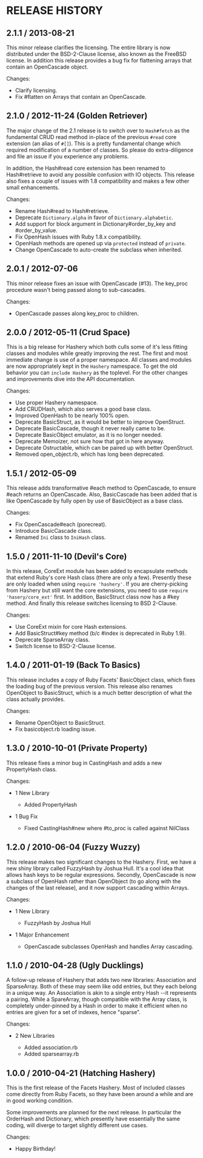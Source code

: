 # RELEASE HISTORY

## 2.1.1 / 2013-08-21

This minor release clarifies the licensing. The entire library is now
distributed under the BSD-2-Clause license, also known as the FreeBSD
license. In addition this release provides a bug fix for flattening
arrays that contain an OpenCascade object.

Changes:

* Clarify licensing.
* Fix #flatten on Arrays that contain an OpenCascade.


## 2.1.0 / 2012-11-24 (Golden Retriever)

The major change of the 2.1 release is to switch over to `Hash#fetch`
as the fundamental CRUD read method in-place of the previous `#read` core
extension (an alias of `#[]`). This is a pretty fundamental change which
required modification of a number of classes. So please do extra-diligence
and file an issue if you experience any problems.

In addition, the Hash#read core extension has been renamed to Hash#retrieve
to avoid any possible confusion with IO objects. This release also fixes
a couple of issues with 1.8 compatibility and makes a few other small 
enhancements.

Changes:

* Rename Hash#read to Hash#retrieve.
* Deprecate `Dictionary.alpha` in favor of `Dictionary.alphabetic`.
* Add support for block argument in Dictionary#order_by_key and #order_by_value.
* Fix OpenHash issues with Ruby 1.8.x compatibility.
* OpenHash methods are opened up via `protected` instead of `private`.
* Change OpenCascade to auto-create the subclass when inherited.


## 2.0.1 / 2012-07-06

This minor release fixes an issue with OpenCascade (#13).
The key_proc procedure wasn't being passed along to sub-cascades. 

Changes:

* OpenCascade passes along key_proc to children.


## 2.0.0 / 2012-05-11 (Crud Space)

This is a big release for Hashery which both culls some of it's
less fitting classes and modules while greatly improving the rest.
The first and most immediate change is use of a proper namespace.
All classes and modules are now appropriately kept in the `Hashery`
namespace. To get the old behavior you can `include Hashery` as the
toplevel. For the other changes and improvements dive into the 
API documentation.

Changes:

* Use proper Hashery namespace.
* Add CRUDHash, which also serves a good base class.
* Improved OpenHash to be nearly 100% open.
* Deprecate BasicStruct, as it would be better to improve OpenStruct.
* Deprecate BasicCascade, though it never really came to be.
* Deprecate BasicObject emulator, as it is no longer needed.
* Deprecate Memoizer, not sure how that got in here anyway.
* Deprecate Ostructable, which can be paired up with better OpenStruct.
* Removed open_object.rb, which has long been deprecated.


## 1.5.1 / 2012-05-09

This release adds transformative #each method to OpenCascade, to
ensure #each returns an OpenCascade. Also, BasicCascade has been
added that is like OpenCascade by fully open by use of BasicObject
as a base class.

Changes:

* Fix OpenCascade#each (porecreat).
* Introduce BasicCascade class.
* Renamed `Ini` class to `IniHash` class.


## 1.5.0 / 2011-11-10 (Devil's Core)

In this release, CoreExt module has been added to encapsulate
methods that extend Ruby's core Hash class (there are only a few).
Presently these are only loaded when using `require 'hashery'`.
If you are cherry-picking from Hashery but still want the core
extensions, you need to use `require 'hasery/core_ext'` first.
In addition, BasicStruct class now has a #key method. And finally
this release switches licensing to BSD 2-Clause.

Changes:

* Use CoreExt mixin for core Hash extensions.
* Add BasicStruct#key method (b/c #index is deprecated in Ruby 1.9).
* Deprecate SparseArray class.
* Switch license to BSD-2-Clause license.


## 1.4.0 / 2011-01-19 (Back To Basics)

This release includes a copy of Ruby Facets' BasicObject class, which
fixes the loading bug of the previous version. This release also renames
OpenObject to BasicStruct, which is a much better description of what the
class actually provides.

Changes:

* Rename OpenObject to BasicStruct.
* Fix basicobject.rb loading issue.


## 1.3.0 / 2010-10-01 (Private Property)

This release fixes a minor bug in CastingHash and adds a new
PropertyHash class.

Changes:

* 1 New Library

  * Added PropertyHash

* 1 Bug Fix

  * Fixed CastingHash#new where #to_proc is called against NilClass


## 1.2.0 / 2010-06-04 (Fuzzy Wuzzy)

This release makes two significant changes to the Hashery.
First, we have a new shiny library called FuzzyHash by
Joshua Hull. It's a cool idea that allows hash keys to be
regular expressions. Secondly, OpenCascade is now a subclass
of OpenHash rather than OpenObject (to go along with the
changes of the last release), and it now support cascading
within Arrays.

Changes:

* 1 New Library

  * FuzzyHash by Joshua Hull

* 1 Major Enhancement

  * OpenCascade subclasses OpenHash and handles Array cascading.


## 1.1.0 / 2010-04-28 (Ugly Ducklings)

A follow-up release of Hashery that adds two new libraries:
Association and SparseArray. Both of these may seem like odd
entries, but they each belong in a unique way. An Association
is akin to a single entry Hash --it represents a pairing.
While a SpareArray, though compatible with the Array class,
is completely under-pinned by a Hash in order to make it
efficient when no entries are given for a set of indexes,
hence "sparse".

Changes:

* 2 New Libraries

  * Added association.rb
  * Added sparsearray.rb


## 1.0.0 / 2010-04-21 (Hatching Hashery)

This is the first release of the Facets Hashery.
Most of included classes come directly from Ruby
Facets, so they have been around a while and are
in good working condition.

Some improvements are planned for the next release.
In particular the OrderHash and Dictionary, which
presently have essentially the same coding, will
diverge to target slightly different use cases.

Changes:

* Happy Birthday!

